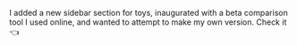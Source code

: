 I added a new sidebar section for toys, inaugurated with a beta comparison tool I used online, and wanted to attempt to make my own version. Check it 👈

